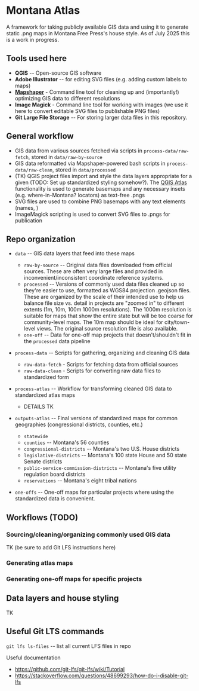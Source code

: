 # Montana Atlas

A framework for taking publicly available GIS data and using it to generate static .png maps in Montana Free Press's house style. As of July 2025 this is a work in progress.

## Tools used here
- **QGIS** -- Open-source GIS software
- **Adobe Illustrator** -- for editing SVG files (e.g. adding custom labels to maps)
- **[Mapshaper](https://github.com/mbloch/mapshaper)** - Command line tool for cleaning up and (importantly!) optimizing GIS data to different resolutions
- **Image Magick** - Command line tool for working with images (we use it here to convert editable SVG files to publishable PNG files)
- **Git Large File Storage** -- For storing larger data files in this repository.

## General workflow

- GIS data from various sources fetched via scripts in `process-data/raw-fetch`, stored in `data/raw-by-source`
- GIS data reformatted via Mapshaper-powered bash scripts in `process-data/raw-clean`, stored in `data/processed`
- (TK) QGIS project files import and style the data layers appropriate for a given (TODO: Set up standardized styling somehow?). The [QGIS Atlas](https://www.qgistutorials.com/en/docs/3/automating_map_creation.html) functionality is used to generate basemaps and any necessary insets (e.g. where-in-Montana? locators) as text-free .pngs
- SVG files are used to combine PNG basemaps with any text elements (names, )
- ImageMagick scripting is used to convert SVG files to .pngs for publication

## Repo organization

- `data` -- GIS data layers that feed into these maps
    - `raw-by-source` -- Original data files downloaded from official sources. These are often very large files and provided in inconvenient/inconsistent coordinate reference systems.
    - `processed` -- Versions of commonly used data files cleaned up so they're easier to use, formatted as WGS84 projection .geojson files. These are organized by the scale of their intended use to help us balance file size vs. detail in projects are "zoomed in" to different extents (1m, 10m, 100m 1000m resolutions). The 1000m resolution is suitable for maps that show the entire state but will be too coarse for community-level maps. The 10m map should be ideal for city/town-level views. The original source resolution file is also available.
    - `one-off` -- Data for one-off map projects that doesn't/shouldn't fit in the `processed` data pipeline

- `process-data` -- Scripts for gathering, organizing and cleaning GIS data
    - `raw-data-fetch` - Scripts for fetching data from official sources
    - `raw-data-clean` - Scripts for converting raw data files to standardized form

- `process-atlas` -- Workflow for transforming cleaned GIS data to standardized atlas maps
    - DETAILS TK

- `outputs-atlas` -- Final versions of standardized maps for common geographies (congressional districts, counties, etc.)
    - `statewide`
    - `counties` -- Montana's 56 counties
    - `congressional-districts` -- Montana's two U.S. House districts
    - `legislative-districts` -- Montana's 100 state House and 50 state Senate districts
    - `public-service-commission-districts` -- Montana's five utility regulation board districts
    - `reservations` -- Montana's eight tribal nations

- `one-offs` -- One-off maps for particular projects where using the standardized data is convenient.

## Workflows (TODO)

### Sourcing/cleaning/organizing commonly used GIS data

TK (be sure to add Git LFS instructions here)

### Generating atlas maps

### Generating one-off maps for specific projects

## Data layers and house styling

TK 

## Useful Git LTS commands

`git lfs ls-files` -- list all current LFS files in repo

Useful documentation
- https://github.com/git-lfs/git-lfs/wiki/Tutorial
- https://stackoverflow.com/questions/48699293/how-do-i-disable-git-lfs
